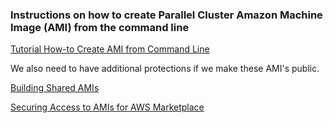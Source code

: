 ### Instructions on how to create Parallel Cluster Amazon Machine Image (AMI) from the command line

<a href="https://docs.aws.amazon.com/parallelcluster/latest/ug/building-custom-ami-v3.html">Tutorial How-to Create AMI from Command Line</a>


We also need to have additional protections if we make these AMI's public.

<a href="https://docs.aws.amazon.com/AWSEC2/latest/UserGuide/building-shared-amis.html">Building Shared AMIs</a>

<a href="https://aws.amazon.com/blogs/awsmarketplace/securing-access-to-amis-aws-marketplace/">Securing Access to AMIs for AWS Marketplace</a>
